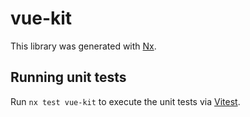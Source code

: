# vue-kit

This library was generated with [Nx](https://nx.dev).

## Running unit tests

Run `nx test vue-kit` to execute the unit tests via [Vitest](https://vitest.dev/).
